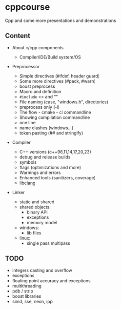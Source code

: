 # cppcourse
Cpp and some more presentations and demonstrations 

## Content

* About c/cpp components
  * Compiler/IDE/Build system/OS
* Preprocessor
  * Simple directives (#ifdef, header guard)
  * Some more directives (#pack, #warn)
  * boost preprocess
  * Macro and definition
  * `#include` <> and ""
  * File naming (case, "windows.h", directories)
  * preprocess only (-i)
  * The flow - cmake - cl commandline
  * Showing compilation commandline
  * one line
  * name clashes (windows...)
  * token pasting (## and stringify)

* Compiler
  * C++ versions (c++98,11,14,17,20,23)
  * debug and release builds
  * symbols
  * flags (optimizations and more)
  * Warnings and errors
  * Enhanced tools (sanitizers, coverage)
  * libclang

* Linker
  * static and shared
  * shared objects:
    * binary API
    * exceptions
    * memory model
  * windows:
    * lib files
  * linux:
    * single pass multipass
  
## TODO 

* integers casting and overflow
* exceptions
* floating point accuracy and exceptions
* multithreading
* pdb / strip
* boost libraries
* simd, sse, neon, ipp

